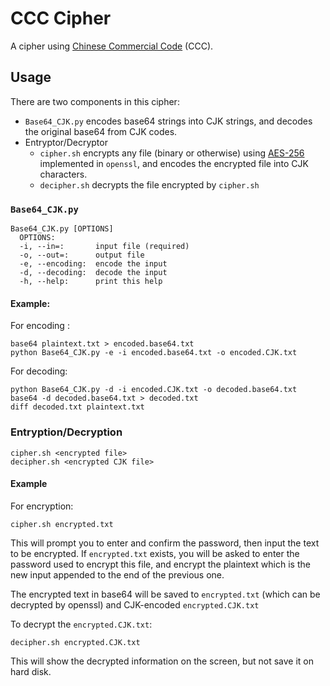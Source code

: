 # CCC Cipher
A cipher using [Chinese Commercial Code](https://en.wikipedia.org/wiki/Chinese_telegraph_code) (CCC).

## Usage
There are two components in this cipher:
* `Base64_CJK.py` encodes base64 strings into CJK strings, and decodes the original base64 from CJK codes.
* Entryptor/Decryptor
  * `cipher.sh` encrypts any file (binary or otherwise) using [AES-256](https://en.wikipedia.org/wiki/Advanced_Encryption_Standard) implemented in `openssl`, and encodes the encrypted file into CJK characters.
  * `decipher.sh` decrypts the file encrypted by `cipher.sh`

### `Base64_CJK.py`
```
Base64_CJK.py [OPTIONS]
  OPTIONS:
  -i, --in=:       input file (required)
  -o, --out=:      output file
  -e, --encoding:  encode the input
  -d, --decoding:  decode the input
  -h, --help:      print this help
```
#### Example:
For encoding :
```
base64 plaintext.txt > encoded.base64.txt
python Base64_CJK.py -e -i encoded.base64.txt -o encoded.CJK.txt
```
For decoding:
```
python Base64_CJK.py -d -i encoded.CJK.txt -o decoded.base64.txt
base64 -d decoded.base64.txt > decoded.txt
diff decoded.txt plaintext.txt
```

### Entryption/Decryption
```
cipher.sh <encrypted file>
decipher.sh <encrypted CJK file>
```

#### Example
For encryption:
```
cipher.sh encrypted.txt
```
This will prompt you to enter and confirm the password, then input the text to be encrypted. If `encrypted.txt` exists, you will be asked to enter the password used to encrypt this file, and encrypt the plaintext which is the new input appended to the end of the previous one. 

The encrypted text in base64 will be saved to `encrypted.txt` (which can be decrypted by openssl) and CJK-encoded `encrypted.CJK.txt`

To decrypt the `encrypted.CJK.txt`:
```
decipher.sh encrypted.CJK.txt
```
This will show the decrypted information on the screen, but not save it on hard disk.
